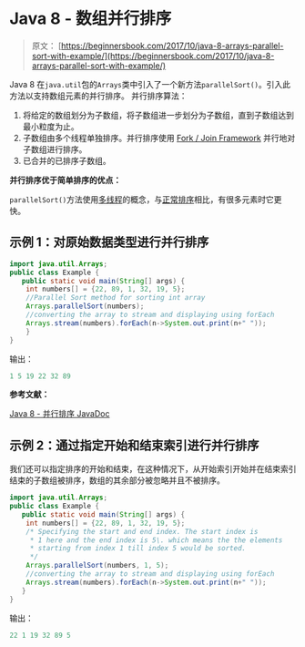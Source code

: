 # Java 8 - 数组并行排序

> 原文： [https://beginnersbook.com/2017/10/java-8-arrays-parallel-sort-with-example/](https://beginnersbook.com/2017/10/java-8-arrays-parallel-sort-with-example/)

Java 8 在`java.util`包的`Arrays`类中引入了一个新方法`parallelSort()`。引入此方法以支持数组元素的并行排序。
并行排序算法：

1.  将给定的数组划分为子数组，将子数组进一步划分为子数组，直到子数组达到最小粒度为止。
2.  子数组由多个线程单独排序。并行排序使用 [Fork / Join Framework](https://docs.oracle.com/javase/tutorial/essential/concurrency/forkjoin.html) 并行地对子数组进行排序。
3.  已合并的已排序子数组。

**并行排序优于简单排序的优点：**

`parallelSort()`方法使用[多线程](https://beginnersbook.com/2013/03/multithreading-in-java/)的概念，与[正常排序](https://beginnersbook.com/2014/07/how-to-sort-an-array-in-java/)相比，有很多元素时它更快。

## 示例 1：对原始数据类型进行并行排序

```java
import java.util.Arrays; 
public class Example {  
   public static void main(String[] args) {
	int numbers[] = {22, 89, 1, 32, 19, 5};
	//Parallel Sort method for sorting int array
	Arrays.parallelSort(numbers);
	//converting the array to stream and displaying using forEach
	Arrays.stream(numbers).forEach(n->System.out.print(n+" "));
    }
}
```

输出：

```java
1 5 19 22 32 89
```

**参考文献：**

[Java 8 - 并行排序 JavaDoc](http://download.java.net/lambda/b84/docs/api/java/util/Arrays.html#parallelSort(int[]))

## 示例 2：通过指定开始和结束索引进行并行排序

我们还可以指定排序的开始和结束，在这种情况下，从开始索引开始并在结束索引结束的子数组被排序，数组的其余部分被忽略并且不被排序。

```java
import java.util.Arrays; 
public class Example {  
   public static void main(String[] args) {
	int numbers[] = {22, 89, 1, 32, 19, 5};
	/* Specifying the start and end index. The start index is
	 * 1 here and the end index is 5\. which means the the elements
	 * starting from index 1 till index 5 would be sorted.
	 */
	Arrays.parallelSort(numbers, 1, 5);
	//converting the array to stream and displaying using forEach
	Arrays.stream(numbers).forEach(n->System.out.print(n+" "));
   }
}
```

输出：

```java
22 1 19 32 89 5
```